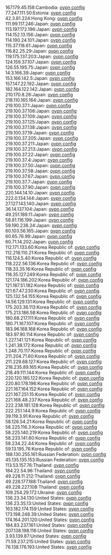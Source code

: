167.179.45.158:Cambodia: [ovpn config](vpn/167_179_45_158.ovpn)  
77.247.111.50:Estonia: [ovpn config](vpn/77_247_111_50.ovpn)  
42.3.81.224:Hong Kong: [ovpn config](vpn/42_3_81_224.ovpn)  
111.99.117.246:Japan: [ovpn config](vpn/111_99_117_246.ovpn)  
113.197.172.196:Japan: [ovpn config](vpn/113_197_172_196.ovpn)  
114.152.13.156:Japan: [ovpn config](vpn/114_152_13_156.ovpn)  
114.190.24.101:Japan: [ovpn config](vpn/114_190_24_101.ovpn)  
115.37.118.61:Japan: [ovpn config](vpn/115_37_118_61.ovpn)  
116.82.25.29:Japan: [ovpn config](vpn/116_82_25_29.ovpn)  
119.175.137.203:Japan: [ovpn config](vpn/119_175_137_203.ovpn)  
124.159.37.107:Japan: [ovpn config](vpn/124_159_37_107.ovpn)  
126.55.195.75:Japan: [ovpn config](vpn/126_55_195_75.ovpn)  
14.3.166.39:Japan: [ovpn config](vpn/14_3_166_39.ovpn)  
153.166.142.5:Japan: [ovpn config](vpn/153_166_142_5.ovpn)  
157.147.22.192:Japan: [ovpn config](vpn/157_147_22_192.ovpn)  
182.164.122.142:Japan: [ovpn config](vpn/182_164_122_142.ovpn)  
210.170.8.26:Japan: [ovpn config](vpn/210_170_8_26.ovpn)  
218.110.165.164:Japan: [ovpn config](vpn/218_110_165_164.ovpn)  
219.100.37.1:Japan: [ovpn config](vpn/219_100_37_1.ovpn)  
219.100.37.108:Japan: [ovpn config](vpn/219_100_37_108.ovpn)  
219.100.37.109:Japan: [ovpn config](vpn/219_100_37_109.ovpn)  
219.100.37.125:Japan: [ovpn config](vpn/219_100_37_125.ovpn)  
219.100.37.138:Japan: [ovpn config](vpn/219_100_37_138.ovpn)  
219.100.37.19:Japan: [ovpn config](vpn/219_100_37_19.ovpn)  
219.100.37.205:Japan: [ovpn config](vpn/219_100_37_205.ovpn)  
219.100.37.211:Japan: [ovpn config](vpn/219_100_37_211.ovpn)  
219.100.37.213:Japan: [ovpn config](vpn/219_100_37_213.ovpn)  
219.100.37.22:Japan: [ovpn config](vpn/219_100_37_22.ovpn)  
219.100.37.4:Japan: [ovpn config](vpn/219_100_37_4.ovpn)  
219.100.37.50:Japan: [ovpn config](vpn/219_100_37_50.ovpn)  
219.100.37.58:Japan: [ovpn config](vpn/219_100_37_58.ovpn)  
219.100.37.67:Japan: [ovpn config](vpn/219_100_37_67.ovpn)  
219.100.37.7:Japan: [ovpn config](vpn/219_100_37_7.ovpn)  
219.100.37.90:Japan: [ovpn config](vpn/219_100_37_90.ovpn)  
220.144.14.10:Japan: [ovpn config](vpn/220_144_14_10.ovpn)  
222.0.134.144:Japan: [ovpn config](vpn/222_0_134_144.ovpn)  
27.127.143.140:Japan: [ovpn config](vpn/27_127_143_140.ovpn)  
36.14.137.104:Japan: [ovpn config](vpn/36_14_137_104.ovpn)  
49.251.189.11:Japan: [ovpn config](vpn/49_251_189_11.ovpn)  
58.81.116.199:Japan: [ovpn config](vpn/58_81_116_199.ovpn)  
59.190.238.24:Japan: [ovpn config](vpn/59_190_238_24.ovpn)  
60.103.56.165:Japan: [ovpn config](vpn/60_103_56_165.ovpn)  
60.65.76.99:Japan: [ovpn config](vpn/60_65_76_99.ovpn)  
60.71.14.202:Japan: [ovpn config](vpn/60_71_14_202.ovpn)  
112.171.133.60:Korea Republic of: [ovpn config](vpn/112_171_133_60.ovpn)  
112.218.110.21:Korea Republic of: [ovpn config](vpn/112_218_110_21.ovpn)  
116.124.5.40:Korea Republic of: [ovpn config](vpn/116_124_5_40.ovpn)  
118.222.56.136:Korea Republic of: [ovpn config](vpn/118_222_56_136.ovpn)  
118.33.35.16:Korea Republic of: [ovpn config](vpn/118_33_35_16.ovpn)  
118.35.127.249:Korea Republic of: [ovpn config](vpn/118_35_127_249.ovpn)  
121.174.186.202:Korea Republic of: [ovpn config](vpn/121_174_186_202.ovpn)  
121.187.51.182:Korea Republic of: [ovpn config](vpn/121_187_51_182.ovpn)  
121.67.47.230:Korea Republic of: [ovpn config](vpn/121_67_47_230.ovpn)  
125.132.54.155:Korea Republic of: [ovpn config](vpn/125_132_54_155.ovpn)  
14.56.129.131:Korea Republic of: [ovpn config](vpn/14_56_129_131.ovpn)  
175.203.36.113:Korea Republic of: [ovpn config](vpn/175_203_36_113.ovpn)  
175.213.186.58:Korea Republic of: [ovpn config](vpn/175_213_186_58.ovpn)  
180.68.217.111:Korea Republic of: [ovpn config](vpn/180_68_217_111.ovpn)  
180.71.167.107:Korea Republic of: [ovpn config](vpn/180_71_167_107.ovpn)  
183.96.168.168:Korea Republic of: [ovpn config](vpn/183_96_168_168.ovpn)  
183.97.90.114:Korea Republic of: [ovpn config](vpn/183_97_90_114.ovpn)  
1.227.141.121:Korea Republic of: [ovpn config](vpn/1_227_141_121.ovpn)  
1.241.38.172:Korea Republic of: [ovpn config](vpn/1_241_38_172.ovpn)  
1.248.70.117:Korea Republic of: [ovpn config](vpn/1_248_70_117.ovpn)  
211.204.71.60:Korea Republic of: [ovpn config](vpn/211_204_71_60.ovpn)  
211.229.68.127:Korea Republic of: [ovpn config](vpn/211_229_68_127.ovpn)  
218.235.89.165:Korea Republic of: [ovpn config](vpn/218_235_89_165.ovpn)  
218.49.111.144:Korea Republic of: [ovpn config](vpn/218_49_111_144.ovpn)  
220.120.185.122:Korea Republic of: [ovpn config](vpn/220_120_185_122.ovpn)  
220.80.178.196:Korea Republic of: [ovpn config](vpn/220_80_178_196.ovpn)  
221.167.164.152:Korea Republic of: [ovpn config](vpn/221_167_164_152.ovpn)  
221.167.251.15:Korea Republic of: [ovpn config](vpn/221_167_251_15.ovpn)  
221.168.48.237:Korea Republic of: [ovpn config](vpn/221_168_48_237.ovpn)  
222.238.181.128:Korea Republic of: [ovpn config](vpn/222_238_181_128.ovpn)  
222.251.144.9:Korea Republic of: [ovpn config](vpn/222_251_144_9.ovpn)  
39.119.3.91:Korea Republic of: [ovpn config](vpn/39_119_3_91.ovpn)  
58.126.54.21:Korea Republic of: [ovpn config](vpn/58_126_54_21.ovpn)  
58.225.116.3:Korea Republic of: [ovpn config](vpn/58_225_116_3.ovpn)  
58.225.140.219:Korea Republic of: [ovpn config](vpn/58_225_140_219.ovpn)  
58.233.141.60:Korea Republic of: [ovpn config](vpn/58_233_141_60.ovpn)  
58.234.22.44:Korea Republic of: [ovpn config](vpn/58_234_22_44.ovpn)  
59.13.195.76:Korea Republic of: [ovpn config](vpn/59_13_195_76.ovpn)  
188.130.255.161:Russian Federation: [ovpn config](vpn/188_130_255_161.ovpn)  
45.135.135.153:Russian Federation: [ovpn config](vpn/45_135_135_153.ovpn)  
113.53.157.76:Thailand: [ovpn config](vpn/113_53_157_76.ovpn)  
184.22.54.96:Thailand: [ovpn config](vpn/184_22_54_96.ovpn)  
49.228.11.212:Thailand: [ovpn config](vpn/49_228_11_212.ovpn)  
49.228.177.188:Thailand: [ovpn config](vpn/49_228_177_188.ovpn)  
49.228.227.108:Thailand: [ovpn config](vpn/49_228_227_108.ovpn)  
109.254.29.172:Ukraine: [ovpn config](vpn/109_254_29_172.ovpn)  
136.23.34.130:United States: [ovpn config](vpn/136_23_34_130.ovpn)  
136.23.35.13:United States: [ovpn config](vpn/136_23_35_13.ovpn)  
163.182.174.159:United States: [ovpn config](vpn/163_182_174_159.ovpn)  
173.198.248.39:United States: [ovpn config](vpn/173_198_248_39.ovpn)  
174.164.201.120:United States: [ovpn config](vpn/174_164_201_120.ovpn)  
184.83.237.161:United States: [ovpn config](vpn/184_83_237_161.ovpn)  
207.138.198.116:United States: [ovpn config](vpn/207_138_198_116.ovpn)  
3.93.139.87:United States: [ovpn config](vpn/3_93_139_87.ovpn)  
71.59.237.215:United States: [ovpn config](vpn/71_59_237_215.ovpn)  
76.138.176.193:United States: [ovpn config](vpn/76_138_176_193.ovpn)  
